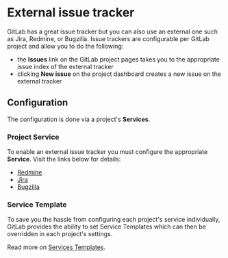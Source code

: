# External issue tracker

GitLab has a great issue tracker but you can also use an external one such as
Jira, Redmine, or Bugzilla. Issue trackers are configurable per GitLab project and allow
you to do the following:

- the **Issues** link on the GitLab project pages takes you to the appropriate
  issue index of the external tracker
- clicking **New issue** on the project dashboard creates a new issue on the
  external tracker

## Configuration

The configuration is done via a project's **Services**.

### Project Service

To enable an external issue tracker you must configure the appropriate **Service**.
Visit the links below for details:

- [Redmine](../project_services/redmine.md)
- [Jira](../project_services/jira.md)
- [Bugzilla](../project_services/bugzilla.md)

### Service Template

To save you the hassle from configuring each project's service individually,
GitLab provides the ability to set Service Templates which can then be
overridden in each project's settings.

Read more on [Services Templates](../project_services/services_templates.md).
